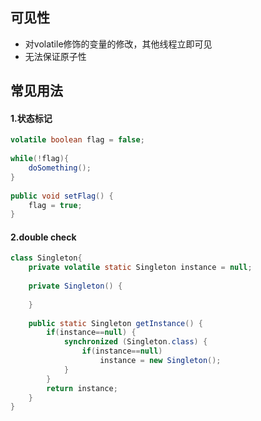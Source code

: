 
## 可见性  
- 对volatile修饰的变量的修改，其他线程立即可见
- 无法保证原子性

## 常见用法

#### 1.状态标记
```java
volatile boolean flag = false;
 
while(!flag){
    doSomething();
}
 
public void setFlag() {
    flag = true;
}
```

#### 2.double check
```java
class Singleton{
    private volatile static Singleton instance = null;
     
    private Singleton() {
         
    }
     
    public static Singleton getInstance() {
        if(instance==null) {
            synchronized (Singleton.class) {
                if(instance==null)
                    instance = new Singleton();
            }
        }
        return instance;
    }
}
```

